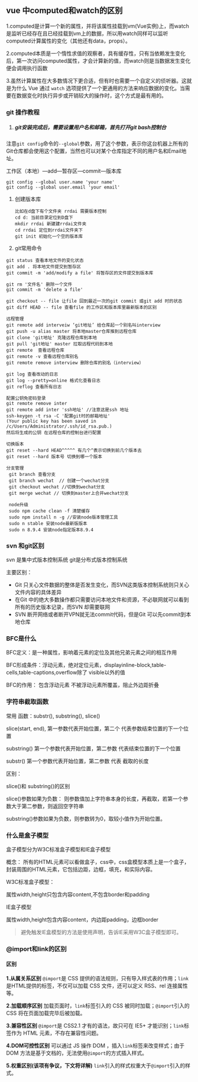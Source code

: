 ## vue 中computed和watch的区别

1.computed是计算一个新的属性，并将该属性挂载到vm(Vue实例)上，而watch是监听已经存在且已经挂载到vm上的数据，所以用watch同样可以监听computed计算属性的变化（其他还有data，props）。

2.computed本质是一个惰性求值的观察者，具有缓存性，只有当依赖发生变化后，第一次访问computed属性，才会计算新的值，而watch则是当数据发生变化便会调用执行函数

3.虽然计算属性在大多数情况下更合适，但有时也需要一个自定义的侦听器。这就是为什么 Vue 通过 `watch` 选项提供了一个更通用的方法来响应数据的变化。当需要在数据变化时执行异步或开销较大的操作时，这个方式是最有用的。

### git 操作教程

1. ##### git安装完成后，需要设置用户名和邮箱，首先打开git bash控制台

注意`git config`命令的`--global`参数，用了这个参数，表示你这台机器上所有的Git仓库都会使用这个配置，当然也可以对某个仓库指定不同的用户名和Email地址。

工作区（本地）—add—暂存区—commit—版本库

```
git config --global user.name 'your name'
git config --global user.email 'your email'
```

1.  创建版本库

    ```
    比如在d盘下有个文件夹 rrdai 需要版本控制
    cd d: 当前目录定位到D盘下
    mkdir rrdai 新建建rrdai文件夹
    cd rrdai 定位到rrdai文件夹下
    git init 初始化一个空的版本库
    ```

2.  git常用命令

```
git status 查看本地文件的变化状态
git add . 将本地文件提交到暂存区
git commit -m 'add/modify a file' 将暂存区的文件提交到版本库

git rm '文件名' 删除一个文件
git commit -m 'delete a file'

git checkout -- file 让file 回到最近一次的git commit 或git add 时的状态
git diff HEAD -- file 查看file 的工作区和版本库里最新版本的区别

远程管理
git remote add interveiw ‘git地址’ 给仓库起一个别名叫interview
git push -u alias master 将本地master仓库推到远程仓库
git clone 'git地址' 克隆远程仓库到本地
git pull 'git地址' master 拉取远程代码到本地
git remote  查看远程仓库
git remote -v 查看远程仓库别名
git remote remove interview 删除仓库的别名（interview）

git log 查看改动的日志
git log --pretty=online 格式化查看日志
git reflog 查看所有日志

配置公钥免密码登录
git remote remove inter
git remote add inter 'ssh地址' //注意这是ssh 地址
ssh-keygen -t rsa -C '配置git时的邮箱地址'
(Your public key has been saved in /c/Users/Administrator/.ssh/id_rsa.pub.)
然后将生成的公钥 在远程仓库的控制台进行配置

切换版本
git reset --hard HEAD^^^^^ 有几个^表示切换到前几个版本去
git reset --hard 版本号 切换到哪一个版本

分支管理
 git branch 查看分支
 git branch wechat  // 创建一个wechat分支
 git checkout wechat //切换到wechat分支
 git merge wechat // 切换到master上合并wechat分支
 
 node升级
 sudo npm cache clean -f 清楚缓存
 sudo npm install n -g //安装node版本管理工具
 sudo n stable 安装node最新版版本
 sudo n 8.9.4 安装node指定版本8.9.4

```

###     svn 和git区别

svn 是集中式版本控制系统 git是分布式版本控制系统

主要区别：

- Git 只关心文件数据的整体是否发生变化，而SVN这类版本控制系统则只关心文件内容的具体差异
- 在Git 中的绝大多数操作都只需要访问本地文件和资源，不必联网就可以看到所有的历史版本记录，而SVN 却需要联网
- SVN 断开网络或者断开VPN就无法commit代码，但是Git 可以先commit到本地仓库



### BFC是什么

BFC定义：是一种属性，影响着元素的定位及其他兄弟元素之间的相互作用

BFC形成条件：浮动元素，绝对定位元素，displayinline-block,table-cells,table-captions,overflow除了   							 visible以外的值	

BFC的作用： 包含浮动元素 不被浮动元素所覆盖，阻止外边距折叠

### 字符串截取函数

常用 函数：substr(), substring(), slice()

slice(start, end), 第一参数代表开始位置，第二个 代表参数结束位置的下一个位置

substring() 第一个参数代表开始位置，第二参数 代表结束位置的下一个位置 

substr() 第一个参数代表开始位置，第二参数 代表 截取的长度

区别：

slice()和 substring()的区别

slice()参数如果为负数： 则参数值加上字符串本身的长度，再截取，若第一个参数大于第二参数，则返回空字符串

substring()参数如果为负数，则参数转为0，取较小值作为开始位置。
### 什么是盒子模型

盒子模型分为W3C标准盒子模型和IE盒子模型

概念： 所有的HTML元素可以看做盒子，css中，css盒模型本质上是一个盒子，封装周围的HTML元素，它包括边距，边框，填充，和实际内容。

W3C标准盒子模型：

属性width,height只包含内容content,不包含border和padding

IE盒子模型

属性width,height包含内容content，内边距padding，边框border

> 避免触发IE盒模型的方法是使用<!DOCTYPE html>声明，告诉IE采用W3C盒子模型即可。

### @import和link的区别

#### 区别

**1.从属关系区别**
`@import`是 CSS 提供的语法规则，只有导入样式表的作用；`link`是HTML提供的标签，不仅可以加载 CSS 文件，还可以定义 RSS、rel 连接属性等。

**2.加载顺序区别**
加载页面时，`link`标签引入的 CSS 被同时加载；`@import`引入的 CSS 将在页面加载完毕后被加载。

**3.兼容性区别**
`@import`是 CSS2.1 才有的语法，故只可在 IE5+ 才能识别；`link`标签作为 HTML 元素，不存在兼容性问题。

**4.DOM可控性区别**
可以通过 JS 操作 DOM ，插入`link`标签来改变样式；由于 DOM 方法是基于文档的，无法使用`@import`的方式插入样式。

**5.权重区别(该项有争议，下文将详解)**
`link`引入的样式权重大于`@import`引入的样式。 